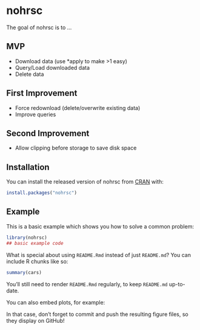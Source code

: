
<!-- README.md is generated from README.Rmd. Please edit that file -->

# nohrsc

<!-- badges: start -->

<!-- badges: end -->

The goal of nohrsc is to …

## MVP

  - Download data (use \*apply to make \>1 easy)
  - Query/Load downloaded data
  - Delete data

## First Improvement

  - Force redownload (delete/overwrite existing data)
  - Improve queries

## Second Improvement

  - Allow clipping before storage to save disk space

## Installation

You can install the released version of nohrsc from
[CRAN](https://CRAN.R-project.org) with:

``` r
install.packages("nohrsc")
```

## Example

This is a basic example which shows you how to solve a common problem:

``` r
library(nohrsc)
## basic example code
```

What is special about using `README.Rmd` instead of just `README.md`?
You can include R chunks like so:

``` r
summary(cars)
```

You’ll still need to render `README.Rmd` regularly, to keep `README.md`
up-to-date.

You can also embed plots, for example:

In that case, don’t forget to commit and push the resulting figure
files, so they display on GitHub\!
